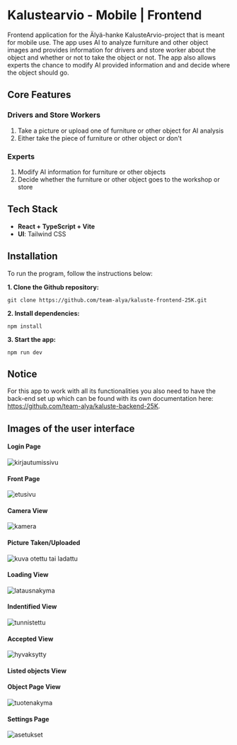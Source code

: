 # Kalustearvio - Mobile | Frontend

Frontend application for the Älyä-hanke KalusteArvio-project that is meant for mobile use. The app uses AI to analyze furniture and other object images and provides information for drivers and store worker about the object and whether or not to take the object or not. The app also allows experts the chance to modify AI provided information and and decide where the object should go.

## Core Features

### Drivers and Store Workers

1. Take a picture or upload one of furniture or other object for AI analysis
2. Either take the piece of furniture or other object or don't

### Experts

1. Modify AI information for furniture or other objects
2. Decide whether the furniture or other object goes to the workshop or store

## Tech Stack

- **React + TypeScript + Vite**
- **UI**: Tailwind CSS

## Installation

To run the program, follow the instructions below:

**1. Clone the Github repository:**

`git clone https://github.com/team-alya/kaluste-frontend-25K.git` 

**2. Install dependencies:**

`npm install`

**3. Start the app:**

`npm run dev`

## Notice

For this app to work with all its functionalities you also need to have the back-end set up which can be found with its own documentation here: https://github.com/team-alya/kaluste-backend-25K.

## Images of the user interface

#### Login Page

![kirjautumissivu](src/assets/demo_pictures/demopics_1_resize_new.jpg)

#### Front Page

![etusivu](src/assets/demo_pictures/demopics_2_resize_new.jpg)

#### Camera View

![kamera](src/assets/demo_pictures/demopics_3_resize_new.jpg)

#### Picture Taken/Uploaded

![kuva otettu tai ladattu](src/assets/demo_pictures/demopics_4_resize_new.jpg)

#### Loading View

![latausnakyma](src/assets/demo_pictures/demopics_5_resize_new.jpg)

#### Indentified View

![tunnistettu](src/assets/demo_pictures/demopics_6_resize_new.jpg)

#### Accepted View

![hyvaksytty](src/assets/demo_pictures/demopics_7_resize_new.jpg)

#### Listed objects View



#### Object Page View

![tuotenakyma](src/assets/demo_pictures/demopics_9_resize_new.jpg)

#### Settings Page

![asetukset](src/assets/demo_pictures/demopics_10_resize_new.jpg)
